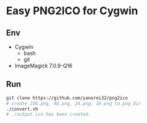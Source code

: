 # Easy PNG2ICO for Cygwin

## Env

* Cygwin
	* bash
	* git
* ImageMagick 7.0.9-Q16

## Run

```bash
git clone https://github.com/yanorei32/png2ico
# create 256.png, 48.png, 24.png, 16.png to png dir
./convert.sh
# ./output.ico has been created.
```

